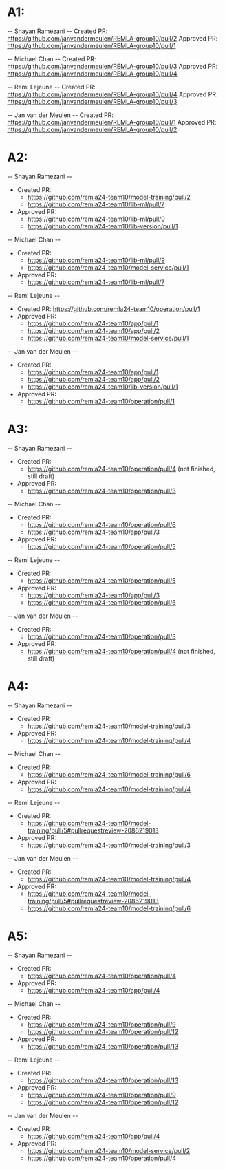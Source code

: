 # A1:
-- Shayan Ramezani --
Created PR: https://github.com/janvandermeulen/REMLA-group10/pull/2
Approved PR: https://github.com/janvandermeulen/REMLA-group10/pull/1

-- Michael Chan --
Created PR: https://github.com/janvandermeulen/REMLA-group10/pull/3
Approved PR: https://github.com/janvandermeulen/REMLA-group10/pull/4

-- Remi Lejeune --
Created PR: https://github.com/janvandermeulen/REMLA-group10/pull/4
Approved PR: https://github.com/janvandermeulen/REMLA-group10/pull/3

-- Jan van der Meulen --
Created PR: https://github.com/janvandermeulen/REMLA-group10/pull/1
Approved PR: https://github.com/janvandermeulen/REMLA-group10/pull/2


# A2:
-- Shayan Ramezani --
- Created PR: 
  - https://github.com/remla24-team10/model-training/pull/2
  - https://github.com/remla24-team10/lib-ml/pull/7
- Approved PR: 
  - https://github.com/remla24-team10/lib-ml/pull/9
  - https://github.com/remla24-team10/lib-version/pull/1

-- Michael Chan --
- Created PR: 
  - https://github.com/remla24-team10/lib-ml/pull/9
  - https://github.com/remla24-team10/model-service/pull/1
- Approved PR: 
  - https://github.com/remla24-team10/lib-ml/pull/7

-- Remi Lejeune --
- Created PR: https://github.com/remla24-team10/operation/pull/1
- Approved PR: 
  - https://github.com/remla24-team10/app/pull/1
  - https://github.com/remla24-team10/app/pull/2
  - https://github.com/remla24-team10/model-service/pull/1

-- Jan van der Meulen --
- Created PR: 
  - https://github.com/remla24-team10/app/pull/1
  - https://github.com/remla24-team10/app/pull/2
  - https://github.com/remla24-team10/lib-version/pull/1
- Approved PR:
  - https://github.com/remla24-team10/operation/pull/1  

# A3: 
-- Shayan Ramezani --
- Created PR: 
  - https://github.com/remla24-team10/operation/pull/4 (not finished, still draft)
- Approved PR:
  - https://github.com/remla24-team10/operation/pull/3

-- Michael Chan --
- Created PR:
  - https://github.com/remla24-team10/operation/pull/6
  - https://github.com/remla24-team10/app/pull/3
- Approved PR:
  - https://github.com/remla24-team10/operation/pull/5

-- Remi Lejeune --
- Created PR: 
  - https://github.com/remla24-team10/operation/pull/5
- Approved PR:
  - https://github.com/remla24-team10/app/pull/3
  - https://github.com/remla24-team10/operation/pull/6

-- Jan van der Meulen --
- Created PR: 
  - https://github.com/remla24-team10/operation/pull/3
- Approved PR:
  - https://github.com/remla24-team10/operation/pull/4 (not finished, still draft)

# A4: 
-- Shayan Ramezani --
- Created PR: 
  - https://github.com/remla24-team10/model-training/pull/3
- Approved PR:
  - https://github.com/remla24-team10/model-training/pull/4 

-- Michael Chan --
- Created PR: 
  - https://github.com/remla24-team10/model-training/pull/6
- Approved PR:
  - https://github.com/remla24-team10/model-training/pull/4 

-- Remi Lejeune --
- Created PR: 
  - https://github.com/remla24-team10/model-training/pull/5#pullrequestreview-2086219013
- Approved PR:
  - https://github.com/remla24-team10/model-training/pull/3

-- Jan van der Meulen --
- Created PR: 
  - https://github.com/remla24-team10/model-training/pull/4 
- Approved PR:
  - https://github.com/remla24-team10/model-training/pull/5#pullrequestreview-2086219013
  - https://github.com/remla24-team10/model-training/pull/6

# A5: 
-- Shayan Ramezani --
- Created PR: 
  - https://github.com/remla24-team10/operation/pull/4
- Approved PR: 
  - https://github.com/remla24-team10/app/pull/4 

-- Michael Chan --
- Created PR: 
  - https://github.com/remla24-team10/operation/pull/9
  - https://github.com/remla24-team10/operation/pull/12
- Approved PR:
  - https://github.com/remla24-team10/operation/pull/13

-- Remi Lejeune --
- Created PR:
  - https://github.com/remla24-team10/operation/pull/13
- Approved PR: 
  - https://github.com/remla24-team10/operation/pull/9 
  - https://github.com/remla24-team10/operation/pull/12
  
-- Jan van der Meulen --
- Created PR: 
  - https://github.com/remla24-team10/app/pull/4
- Approved PR: 
  - https://github.com/remla24-team10/model-service/pull/2 
  - https://github.com/remla24-team10/operation/pull/4
